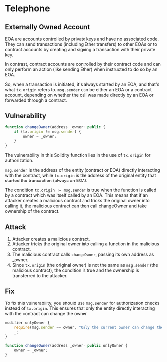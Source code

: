 # Telephone

## Externally Owned Account

EOA are accounts controlled by private keys and have no associated code. They can send transactions (including Ether transfers) to other EOAs or to contract accounts by creating and signing a transaction with their private key.

In contrast, contract accounts are controlled by their contract code and can only perform an action (like sending Ether) when instructed to do so by an EOA.

So, when a transaction is initiated, it's always started by an EOA, and that's what `tx.origin` refers to. `msg.sender` can be either an EOA or a contract account, depending on whether the call was made directly by an EOA or forwarded through a contract.

## Vulnerability

```javascript
function changeOwner(address _owner) public {
    if (tx.origin != msg.sender) {
        owner = _owner;
    }
}
````

The vulnerability in this Solidity function lies in the use of `tx.origin` for authorization.

`msg.sender` is the address of the entity (contract or EOA) directly interacting with the contract, while `tx.origin` is the address of the original entity that started the transaction (always an EOA).

The condition `tx.origin != msg.sender` is true when the function is called by a contract which was itself called by an EOA. This means that if an attacker creates a malicious contract and tricks the original owner into calling it, the malicious contract can then call changeOwner and take ownership of the contract.

## Attack

1. Attacker creates a malicious contract.
2. Attacker tricks the original owner into calling a function in the malicious contract.
3. The malicious contract calls `changeOwner`, passing its own address as _owner.
4. Since `tx.origin` (the original owner) is not the same as `msg.sender` (the malicious contract), the condition is true and the ownership is transferred to the attacker.

## Fix

To fix this vulnerability, you should use `msg.sender` for authorization checks instead of `tx.origin`. This ensures that only the entity directly interacting with the contract can change the owner

```javascript
modifier onlyOwner {
    require(msg.sender == owner, "Only the current owner can change the owner");
    _;
}

function changeOwner(address _owner) public onlyOwner {
    owner = _owner;
}
```
